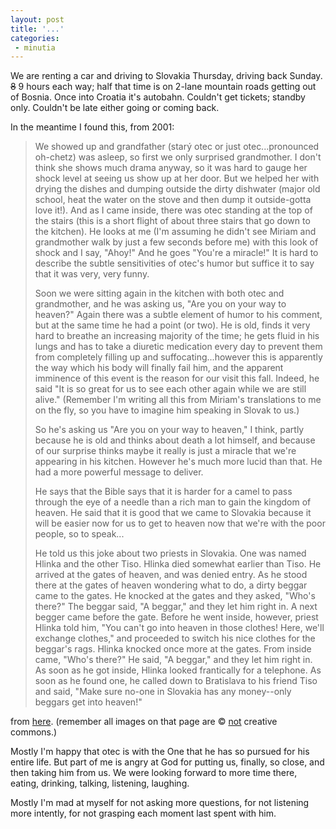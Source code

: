 ```yaml
---
layout: post
title: '...'
categories:
 - minutia
---
```


We are renting a car and driving to Slovakia Thursday, driving back Sunday. <s>8</s> 9 hours each way; half that time is on 2-lane mountain roads getting out of Bosnia. Once into Croatia it's autobahn. Couldn't get tickets; standby only. Couldn't be late either going or coming back.



In the meantime I found this, from 2001:



<blockquote>We showed up and grandfather (star&yacute; otec or just otec...pronounced oh-chetz) was asleep, so first we only surprised grandmother. I don't think she shows much drama anyway, so it was hard to gauge her shock level at seeing us show up at her door. But we helped her with drying the dishes and dumping outside the dirty dishwater (major old school, heat the water on the stove and then dump it outside-gotta love it!). And as I came inside, there was otec standing at the top of the stairs (this is a short flight of about three stairs that go down to the kitchen). He looks at me (I'm assuming he didn't see Miriam and grandmother walk by just a few seconds before me) with this look of shock and I say, "Ahoy!" And he goes "You're a miracle!" It is hard to describe the subtle sensitivities of otec's humor but suffice it to say that it was very, very funny. 



Soon we were sitting again in the kitchen with both otec and grandmother, and he was asking us, "Are you on your way to heaven?" Again there was a subtle element of humor to his comment, but at the same time he had a point (or two). He is old, finds it very hard to breathe an increasing majority of the time; he gets fluid in his lungs and has to take a diuretic medication every day to prevent them from completely filling up and suffocating...however this is apparently the way which his body will finally fail him, and the apparent imminence of this event is the reason for our visit this fall. Indeed, he said "It is so great for us to see each other again while we are still alive." (Remember I'm writing all this from Miriam's translations to me on the fly, so you have to imagine him speaking in Slovak to us.)



So he's asking us "Are you on your way to heaven," I think, partly because he is old and thinks about death a lot himself, and because of our surprise thinks maybe it really is just a miracle that we're appearing in his kitchen. However he's much more lucid than that. He had a more powerful message to deliver. 



He says that the Bible says that it is harder for a camel to pass through the eye of a needle than a rich man to gain the kingdom of heaven. He said that it is good that we came to Slovakia because it will be easier now for us to get to heaven now that we're with the poor people, so to speak...



He told us this joke about two priests in Slovakia. One was named Hlinka and the other Tiso. Hlinka died somewhat earlier than Tiso. He arrived at the gates of heaven, and was denied entry. As he stood there at the gates of heaven wondering what to do, a dirty beggar came to the gates. He knocked at the gates and they asked, "Who's there?" The beggar said, "A beggar," and they let him right in. A next begger came before the gate. Before he went inside, however, priest Hlinka told him, "You can't go into heaven in those clothes! Here, we'll exchange clothes," and proceeded to switch his nice clothes for the beggar's rags. Hlinka knocked once more at the gates. From inside came, "Who's there?" He said, "A beggar," and they let him right in. As soon as he got inside, Hlinka looked frantically for a telephone. As soon as he found one, he called down to Bratislava to his friend Tiso and said, "Make sure no-one in Slovakia has any money--only beggars get into heaven!"</blockquote>from <a href="images/europefall01_story_site/europefall01.htm">here</a>. (remember all images on that page are &copy; <u>not</u> creative commons.)



Mostly I'm happy that otec is with the One that he has so pursued for his entire life. But part of me is angry at God for putting us, finally, so close, and then taking him from us. We were looking forward to more time there, eating, drinking, talking, listening, laughing.



Mostly I'm mad at myself for not asking more questions, for not listening more intently, for not grasping each moment last spent with him.

